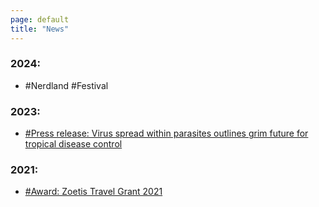 ```yaml
---
page: default
title: "News"
---
```


### 2024:
- #Nerdland #Festival

### 2023:
- [#Press release: Virus spread within parasites outlines grim future for tropical disease control](https://www.itg.be/en/health-stories/press-releases/virus-spread-within-parasites-outlines-grim-future-for-tropical-disease-control)

### 2021:
- [#Award: Zoetis Travel Grant 2021](https://www.bspp.be/grants/2022-zoetis-travel-gant/)
